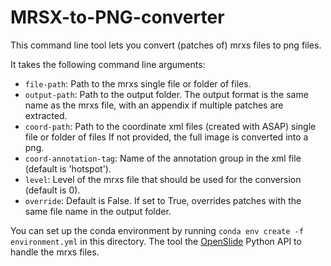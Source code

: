 # MRSX-to-PNG-converter
This command line tool lets you convert (patches of) mrxs files to png files.

It takes the following command line arguments:
- `file-path`: Path to the mrxs single file or folder of files.
- `output-path`: Path to the output folder. The output format is the same name as the mrxs file,
    with an appendix if multiple patches are extracted.
- `coord-path`: Path to the coordinate xml files (created with ASAP) single file or folder of files
        If not provided, the full image is converted into a png.
- `coord-annotation-tag`: Name of the annotation group in the xml file (default is 'hotspot').
- `level`: Level of the mrxs file that should be used for the conversion (default is 0).
- `override`: Default is False. If set to True, overrides patches with the same file name in the output folder.
    
You can set up the conda environment by running `conda env create -f environment.yml` in this directory.
The tool the [OpenSlide](https://openslide.org/) Python API to handle the mrxs files.